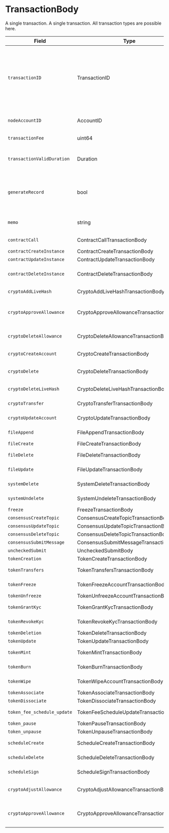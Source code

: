 # TransactionBody

A single transaction. A single transaction. All transaction types are possible here.

| Field                       | Type                                  | Description                                                                                                                                                                                                                                                                                         |
| --------------------------- | ------------------------------------- | --------------------------------------------------------------------------------------------------------------------------------------------------------------------------------------------------------------------------------------------------------------------------------------------------- |
| `transactionID`             | TransactionID                         | The ID for this transaction, which includes the payer's account (the account paying the transaction fee). The ID for this transaction, which includes the payer's account (the account paying the transaction fee). If two transactions have the same transactionID, they won't both have an effect |
| `nodeAccountID`             | AccountID                             | The account of the node that submits the client's transaction to the network                                                                                                                                                                                                                        |
| `transactionFee`            | uint64                                | The maximum transaction fee the client is willing to pay                                                                                                                                                                                                                                            |
| `transactionValidDuration`  | Duration                              | The transaction is invalid if consensusTimestamp > transactionID.transactionValidStart + transactionValidDuration                                                                                                                                                                                   |
| `generateRecord`            | bool                                  | Should a record of this transaction be generated? (A receipt is always generated, but the record is optional) (A receipt is always generated, but the record is optional)                                                                                                                           |
| `memo`                      | string                                | Any notes or descriptions that should be put into the record (max length 100)                                                                                                                                                                                                                       |
| `contractCall`              | ContractCallTransactionBody           | Calls a function of a contract instance                                                                                                                                                                                                                                                             |
| `contractCreateInstance`    | ContractCreateTransactionBody         | Creates a contract instance                                                                                                                                                                                                                                                                         |
| `contractUpdateInstance`    | ContractUpdateTransactionBody         | Updates a contract                                                                                                                                                                                                                                                                                  |
| `contractDeleteInstance`    | ContractDeleteTransactionBody         | Delete contract and transfer remaining balance into specified account                                                                                                                                                                                                                               |
| `cryptoAddLiveHash`         | CryptoAddLiveHashTransactionBody      | Attach a new livehash to an account                                                                                                                                                                                                                                                                 |
| `cryptoApproveAllowance`    | CryptoApproveAllowanceTransactionBody | Adds one or more approved allowances for spenders to transfer the paying account's hbar or tokens.                                                                                                                                                                                                  |
| `cryptoDeleteAllowance`     | CryptoDeleteAllowanceTransactionBody  | Deletes one or more approved hbar or token allowances from an owner's account                                                                                                                                                                                                                       |
| `cryptoCreateAccount`       | CryptoCreateTransactionBody           | Create a new cryptocurrency account                                                                                                                                                                                                                                                                 |
| `cryptoDelete`              | CryptoDeleteTransactionBody           | Delete a cryptocurrency account (mark as deleted, and transfer hbars out)                                                                                                                                                                                                                           |
| `cryptoDeleteLiveHash`      | CryptoDeleteLiveHashTransactionBody   | Remove a livehash from an account                                                                                                                                                                                                                                                                   |
| `cryptoTransfer`            | CryptoTransferTransactionBody         | Transfer amount between accounts                                                                                                                                                                                                                                                                    |
| `cryptoUpdateAccount`       | CryptoUpdateTransactionBody           | Modify information such as the expiration date for an account                                                                                                                                                                                                                                       |
| `fileAppend`                | FileAppendTransactionBody             | Add bytes to the end of the contents of a file                                                                                                                                                                                                                                                      |
| `fileCreate`                | FileCreateTransactionBody             | Create a new file                                                                                                                                                                                                                                                                                   |
| `fileDelete`                | FileDeleteTransactionBody             | Delete a file (remove contents and mark as deleted until it expires)                                                                                                                                                                                                                                |
| `fileUpdate`                | FileUpdateTransactionBody             | Modify information such as the expiration date for a file                                                                                                                                                                                                                                           |
| `systemDelete`              | SystemDeleteTransactionBody           | Hedera administrative deletion of a file or smart contract                                                                                                                                                                                                                                          |
| `systemUndelete`            | SystemUndeleteTransactionBody         | To undelete an entity deleted by SystemDelete                                                                                                                                                                                                                                                       |
| `freeze`                    | FreezeTransactionBody                 | Freeze the nodes                                                                                                                                                                                                                                                                                    |
| `consensusCreateTopic`      | ConsensusCreateTopicTransactionBody   | Creates a topic                                                                                                                                                                                                                                                                                     |
| `consensusUpdateTopic`      | ConsensusUpdateTopicTransactionBody   | Updates a topic                                                                                                                                                                                                                                                                                     |
| `consensusDeleteTopic`      | ConsensusDeleteTopicTransactionBody   | Deletes a topic                                                                                                                                                                                                                                                                                     |
| `consensusSubmitMessage`    | ConsensusSubmitMessageTransactionBody | Submits message to a topic                                                                                                                                                                                                                                                                          |
| `uncheckedSubmit`           | UncheckedSubmitBody                   |                                                                                                                                                                                                                                                                                                     |
| `tokenCreation`             | TokenCreateTransactionBody            | Creates a token instance                                                                                                                                                                                                                                                                            |
| `tokenTransfers`            | TokenTransfersTransactionBody         | Transfers tokens between accounts                                                                                                                                                                                                                                                                   |
| `tokenFreeze`               | TokenFreezeAccountTransactionBody     | Freezes account not to be able to transact with a token                                                                                                                                                                                                                                             |
| `tokenUnfreeze`             | TokenUnfreezeAccountTransactionBody   | Unfreezes account for a token                                                                                                                                                                                                                                                                       |
| `tokenGrantKyc`             | TokenGrantKycTransactionBody          | Grants KYC to an account for a token                                                                                                                                                                                                                                                                |
| `tokenRevokeKyc`            | TokenRevokeKycTransactionBody         | Revokes KYC of an account for a token                                                                                                                                                                                                                                                               |
| `tokenDeletion`             | TokenDeleteTransactionBody            | Deletes a token instance                                                                                                                                                                                                                                                                            |
| `tokenUpdate`               | TokenUpdateTransactionBody            | Updates a token instance                                                                                                                                                                                                                                                                            |
| `tokenMint`                 | TokenMintTransactionBody              | Mints new tokens to a token's treasury account                                                                                                                                                                                                                                                      |
| `tokenBurn`                 | TokenBurnTransactionBody              | Burns tokens from a token's treasury account                                                                                                                                                                                                                                                        |
| `tokenWipe`                 | TokenWipeAccountTransactionBody       | Wipes amount of tokens from an account                                                                                                                                                                                                                                                              |
| `tokenAssociate`            | TokenAssociateTransactionBody         | Associate tokens to an account                                                                                                                                                                                                                                                                      |
| `tokenDissociate`           | TokenDissociateTransactionBody        | Dissociate tokens from an account                                                                                                                                                                                                                                                                   |
| `token_fee_schedule_update` | TokenFeeScheduleUpdateTransactionBody | Updates a token's custom fee schedule                                                                                                                                                                                                                                                               |
| `token_pause`               | TokenPauseTransactionBody             | Pauses the Token                                                                                                                                                                                                                                                                                    |
| `token_unpause`             | TokenUnpauseTransactionBody           | Unpauses the Token                                                                                                                                                                                                                                                                                  |
| `scheduleCreate`            | ScheduleCreateTransactionBody         | Creates a scheduled transaction instance                                                                                                                                                                                                                                                            |
| `scheduleDelete`            | ScheduleDeleteTransactionBody         | Deletes a scheduled transaction instance                                                                                                                                                                                                                                                            |
| `scheduleSign`              | ScheduleSignTransactionBody           | Signs a scheduled transaction instance                                                                                                                                                                                                                                                              |
| `cryptoAdjustAllowance`     | CryptoAdjustAllowanceTransactionBody  | Adjusts the approved allowance for a spender to transfer the paying account's hbar or tokens                                                                                                                                                                                                        |
| `cryptoApproveAllowance`    | CryptoApproveAllowanceTransactionBody | Adds one or more approved allowances for spenders to transfer the paying account's hbar or tokens                                                                                                                                                                                                   |
